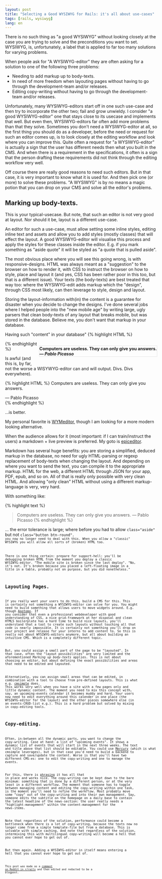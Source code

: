 ```yaml
---
layout: post
title: "Selecting a Good WYSIWYG for Rails: it's all about use-cases"
tags: [rails, wysiwyg]
lang: en
---
```

There is no such thing as "a good WYSIWYG" without looking closely at the case you are trying to solve and the preconditions you want to set. WYSIWYG, is, unfortunately, a label that is applied to far too many solutions for varying problems.

When people ask for "A WYSIWYG-editor" they are often asking for a solution to one of the following three problems:

* Needing to add markup up to body-texts.
* In need of more freedom when layouting pages without having to go
  through the development-team and/or releases.
* Editing copy-writing without having to go through the development-team
  and/or releases.

Unfortunately, many WYSIWYG-editors start off in one such use-case and then try to incorporate the other two; fail and grow unwieldy. I consider "a good WYSIWYG-editor" one that stays close to its usecase and implements that well. But even then, WYSIWYG-editors far often add more problems than that they solve. Sometimes you don't need a WYSIWYG-editor at all, so the first thing you should do as a developer, before the need or request for such an editor comes up, is to look closely at the editing workflow and look where you can improve this. Quite often a request for "a WYSIWYG-editor" is actually a sign that the user has different needs then what you built in the CMS. And when there is a requirement in the specifications, it often is a sign that the person drafting these requirements did not think through the editing workflow very well. 

Off course there are really good reasons to need such editors. But in
that case, it is very important to know what it is used for. And then
pick one (or more) to solve these problems. "A WYSIWYG" is by no means a
magic potion that you can drop on your CMS and solve all the editor's
problems.

## Marking up body-texts.

This is your typical-usecase. But note, that such an editor is not very good at layout. Nor should it be, layout is a different use-case.

An editor for such a use-case, must allow setting some inline styles, editing inline text and assets and allow you to add styles (mostly classes) that will effect the layout. A good WYSIWYG-editor will visualise this process and apply the styles for these classes inside the editor. E.g. if you mark something as "aside quote" it will be styled as "a quote that is pulled aside".

The most obvious place where you will see this going wrong, is with responsive-designs. HTML was always meant as a "suggestion" to the browser on how to render it, with CSS to instruct the browser on how to style, place and layout it (and yes, CSS has been rather poor in this too, but that is a different issue). Your texts (the body-texts) are best treated that way too: where the WYSIWYG-edit adds markup which the "design", through CSS most likely, can then leverage to style, design and layout. 

Storing the layout-information with(in) the content is a guarantee for disaster when you decide to change the designs. I've done several jobs where I helped people into the "new mobile age" by writing large, ugly parsers that clean body-texts of any layout that breaks mobile, but was stored in the database. Believe me, you don't want that markup in your database.

Having such "content" in your database"
{% highlight HTML %}
<p style="float:right; border: 2px solid #eee;">
  <b>Computers are useless. They can only give you answers.</b></br>
  <b><i>— Pablo Picasso</i></b>
</p>
{% endhighlight %}

Is awful (and this is, by far, not the worse a WISYWYG-editor can and
will output. Divs. Divs everywhere).

{% highlight HTML %}
<quote class="aside">
  Computers are useless. They can only give you answers.
  <footer>— Pablo Picasso</footer>
</quote>
{% endhighlight %}

...is better.

My personal favorite is [WYMeditor](http://wymeditor.github.io), though I am looking for a more modern looking alternative. 

When the audience allows for it (most important: if I can train/instruct the users) a markdown + live preview is preferred. My goto is [epiceditor](http://oscargodson.github.io/EpicEditor/).

Markdown has several huge benefits: you are storing a simplified, deduced markup in the database, no need for ugly HTML-parsing or regexp replacement of body-texts when changing the layout. And depending on where you want to send the text, you can compile it to the appropriate markup. HTML for the web, a different HTML through JSON for your app, PDF, epub, and so on. All of that is really only possible with very clean HTML. And allowing "only clean" HTML without using a different markup-language is very, very hard.

With something like:

{% highlight text %}
> Computers are useless. They can only give you answers.
> — Pablo Picasso
{% endhighlight %}

... the error tolerance is large; where before you had to allow <code>class="aside"</code> but not <code>class="button btn-round"<code>, you now no longer need to deal with this. When you allow a "classic" WYSIWYG you  will allow all sorts of (broken) HTML too. 

There is one thing certain: prepare for support-hell: you'll be debugging broken HTML from the moment you deploy a classic WYSIWYG-editor. "The mobile site is broken since the last deploy". "No, it's not. It's broken because you placed a left-floating image in a title in a table, probably not on purpose, but you did nonetheless."

## Layouting Pages.

If you really want your users to do this, build a CMS for this. This is certainly not something a WYSIWYG-editor can solve for you. You might need to build something that allows users to move widgets around. E.g. though [Apotomo](https://github.com/apotonick/apotomo). If you consider that even a professional webdeveloper with good understanding of CSS, a nice grid-framework at her disposal and clean HTML5 boilerplate has a hard time to build nice layouts, you'll understand that a tool to create such layouts without touching all that code is nearly impossible. It is certainly not something you'll drop on your project and release for your interns to add content to. So this is really not about WYSIWYG-editors anymore, but all about building an intuitive CMS. Which is a completely different topic.

But, you could assign a small part of the page to be "layouted". In that case, often the "layout possibilities" are very limited and the aforementioned *Marking up body-texts* applies. This is not about choosing an editor, but about defining the exact possibilities and areas that need to be edited and layouted.

Alternatively, you can assign small areas that can be edited, in combination with a tool to choose from pre-defined layouts. This is what e.g. [cmsimple](https://github.com/modeset/cmsimple) does. This works very well when you have a site with a few pages only and little dynamic content. The moment you need to mix this concept with, say, an upcoming-events calendar it becomes muddy and hard. Your users now need to edit everything around this calender in one place (the WYSIWYG-editor for the layout) and the other pieces somewhere else (in an events-CRUD-list e.g.). This is a hard problem but solved by mixing in copy-editing tools.

## Copy-editing.

Often, in-between all the dynamic parts, you want to change the copy-writing. Case at hand: a list of "upcoming events". It shows a dynamic list of events that will start in the next three weeks. The text and title above that list should be editable. You could use [Mercury](http://jejacks0n.github.io/mercury/) (which is what cmsimple leverages), but in that case you'd need to build a backend to capture and save/update the content. Worse is that you'll have two different CMS-es: one to edit the copy-writing and one to manage the events. 

For this, there is [phrasing](http://opensourcerails.com/phrasing/) it has all that in place and works nice. The copy-writing can be kept down to the bare minimum: something that is done by a different person, or at the very least in a different workflow. The moment that someone has to toggle between managing content and editing the copy-writing within one task, is the moment you'll need to refine the workflow. Most probably move some "copy" out of the copy-writing and into their own management. Say, someone edits the subtitle on the homepage on a daily base to contain the latest headline of the news-section: the user really needs a "highlight-management" within the content-management for the news-items.

Note that regardless of the solution, performance could become a bottleneck when there is a lot of copy-writing, because the texts now no longer come from a simple template-file but from a database. This is solvable with simple caching. And note that regardless of the solution, intermixing this with multilingual copy-writing will become a hell that you cannot ever hope to get out of.

But then again. Adding a WYSIWYG-editor in itself means entering a hell
that you cannot ever hope to get out of.

<small>This post was made as a [comment on Reddit in r/rails](http://www.reddit.com/r/rails/comments/2ukgm3/looking_for_a_good_wysiwyg/) and then edited and redacted to be a blogpost.</small>
